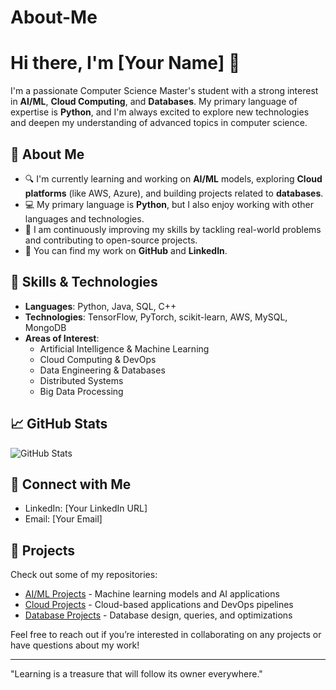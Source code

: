 # About-Me


# Hi there, I'm [Your Name] 👋

I'm a passionate Computer Science Master's student with a strong interest in **AI/ML**, **Cloud Computing**, and **Databases**. My primary language of expertise is **Python**, and I'm always excited to explore new technologies and deepen my understanding of advanced topics in computer science.

## 🚀 About Me

- 🔍 I'm currently learning and working on **AI/ML** models, exploring **Cloud platforms** (like AWS, Azure), and building projects related to **databases**.
- 💻 My primary language is **Python**, but I also enjoy working with other languages and technologies.
- 🌱 I am continuously improving my skills by tackling real-world problems and contributing to open-source projects.
- 🔗 You can find my work on **GitHub** and **LinkedIn**.

## 🌟 Skills & Technologies

- **Languages**: Python, Java, SQL, C++
- **Technologies**: TensorFlow, PyTorch, scikit-learn, AWS, MySQL, MongoDB
- **Areas of Interest**:
  - Artificial Intelligence & Machine Learning
  - Cloud Computing & DevOps
  - Data Engineering & Databases
  - Distributed Systems
  - Big Data Processing

## 📈 GitHub Stats

![GitHub Stats](https://github-readme-stats.vercel.app/api?username=[YourGitHubUsername]&show_icons=true&hide_title=true)

## 📍 Connect with Me

- LinkedIn: [Your LinkedIn URL]
- Email: [Your Email]

## 🚧 Projects

Check out some of my repositories:

- [AI/ML Projects](https://github.com/[YourGitHubUsername]/ai-ml-projects) - Machine learning models and AI applications
- [Cloud Projects](https://github.com/[YourGitHubUsername]/cloud-projects) - Cloud-based applications and DevOps pipelines
- [Database Projects](https://github.com/[YourGitHubUsername]/database-projects) - Database design, queries, and optimizations

Feel free to reach out if you’re interested in collaborating on any projects or have questions about my work!

---

"Learning is a treasure that will follow its owner everywhere."
